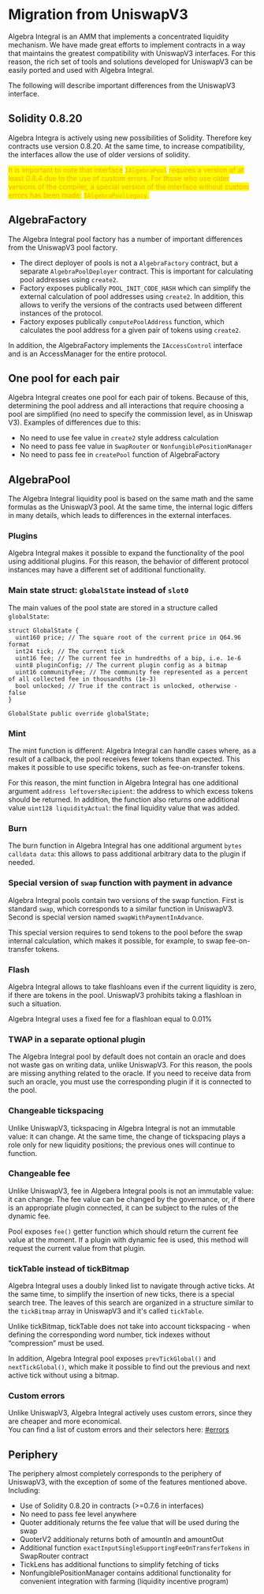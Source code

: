# Migration from UniswapV3

Algebra Integral is an AMM that implements a concentrated liquidity mechanism. We have made great efforts to implement contracts in a way that maintains the greatest compatibility with UniswapV3 interfaces. For this reason, the rich set of tools and solutions developed for UniswapV3 can be easily ported and used with Algebra Integral.

The following will describe important differences from the UniswapV3 interface.

## Solidity 0.8.20

Algebra Integra is actively using new possibilities of Solidity. Therefore key contracts use version 0.8.20. At the same time, to increase compatibility, the interfaces allow the use of older versions of solidity.

<mark style="color:orange;">It is important to note that interface</mark> <mark style="color:orange;"></mark><mark style="color:orange;">`IAlgebraPool`</mark> <mark style="color:orange;"></mark><mark style="color:orange;">requires a version of at least 0.8.4 due to the use of custom errors. For those who use older versions of the compiler, a special version of the interface without custom errors has been made:</mark> <mark style="color:orange;"></mark><mark style="color:orange;">`IAlgebraPoolLegacy`</mark><mark style="color:orange;">.</mark>

## AlgebraFactory

The Algebra Integral pool factory has a number of important differences from the UniswapV3 pool factory.

* The direct deployer of pools is not a `AlgebraFactory` contract, but a separate `AlgebraPoolDeployer` contract. This is important for calculating pool addresses using `create2`.
* Factory exposes publically `POOL_INIT_CODE_HASH` which can simplify the external calculation of pool addresses using `create2`. In addition, this allows to verify the versions of the contracts used between different instances of the protocol.
* Factory exposes publically `computePoolAddress` function, which calculates the pool address for a given pair of tokens using `create2`.

In addition, the AlgebraFactory implements the `IAccessControl` interface and is an AccessManager for the entire protocol.

## One pool for each pair

Algebra Integral creates one pool for each pair of tokens. Because of this, determining the pool address and all interactions that require choosing a pool are simplified (no need to specify the commission level, as in Uniswap V3). Examples of differences due to this:

* No need to use fee value in `create2` style address calculation
* No need to pass fee value in `SwapRouter` or `NonfungiblePositionManager`
* No need to pass fee in `createPool` function of AlgebraFactory

## AlgebraPool

The Algebra Integral liquidity pool is based on the same math and the same formulas as the UniswapV3 pool. At the same time, the internal logic differs in many details, which leads to differences in the external interfaces.

### Plugins

Algebra Integral makes it possible to expand the functionality of the pool using additional plugins. For this reason, the behavior of different protocol instances may have a different set of additional functionality.

### Main state struct: `globalState` instead of `slot0`

The main values of the pool state are stored in a structure called `globalState`:

```solidity
struct GlobalState {
  uint160 price; // The square root of the current price in Q64.96 format
  int24 tick; // The current tick
  uint16 fee; // The current fee in hundredths of a bip, i.e. 1e-6
  uint8 pluginConfig; // The current plugin config as a bitmap
  uint16 communityFee; // The community fee represented as a percent of all collected fee in thousandths (1e-3)
  bool unlocked; // True if the contract is unlocked, otherwise - false
}

GlobalState public override globalState;
```

### Mint

The mint function is different: Algebra Integral can handle cases where, as a result of a callback, the pool receives fewer tokens than expected. This makes it possible to use specific tokens, such as fee-on-transfer tokens.

For this reason, the mint function in Algebra Integral has one additional argument `address leftoversRecipient`: the address to which excess tokens should be returned. In addition, the function also returns one additional value `uint128 liquidityActual`:  the final liquidity value that was added.

### Burn

The burn function in Algebra Integral has one additional argument `bytes calldata data`: this allows to pass additional arbitrary data to the plugin if needed.

### Special version of `swap` function with payment in advance

Algebra Integral pools contain two versions of the swap function. First is standard `swap`, which corresponds to a similar function in UniswapV3. Second is special version named `swapWithPaymentInAdvance`.

This special version requires to send tokens to the pool before the swap internal calculation, which makes it possible, for example, to swap fee-on-transfer tokens.

### Flash

Algebra Integral allows to take flashloans even if the current liquidity is zero, if there are tokens in the pool. UniswapV3 prohibits taking a flashloan in such a situation.

Algebra Integral uses a fixed fee for a flashloan equal to 0.01%

### TWAP in a separate optional plugin

The Algebra Integral pool by default does not contain an oracle and does not waste gas on writing data, unlike UniswapV3. For this reason, the pools are missing anything related to the oracle. If you need to receive data from such an oracle, you must use the corresponding plugin if it is connected to the pool.

### Changeable tickspacing

Unlike UniswapV3, tickspacing in Algebra Integral is not an immutable value: it can change. At the same time, the change of tickspacing plays a role only for new liquidity positions; the previous ones will continue to function.

### Changeable fee

Unlike UniswapV3, fee in Algebera Integral pools is not an immutable value: it can change. The fee value can be changed by the governance, or, if there is an appropriate plugin connected, it can be subject to the rules of the dynamic fee.

Pool exposes `fee()` getter function which should return the current fee value at the moment. If a plugin with dynamic fee is used, this method will request the current value from that plugin.

### tickTable instead of tickBitmap

Algebra Integral uses a doubly linked list to navigate through active ticks. At the same time, to simplify the insertion of new ticks, there is a special search tree. The leaves of this search are organized in a structure similar to the `tickBitmap` array in UniswapV3 and it's called `tickTable`.

Unlike tickBitmap, tickTable does not take into account tickspacing - when defining the corresponding word number, tick indexes without “compression” must be used.

In addition, Algebra Integral pool exposes `prevTickGlobal()` and `nextTickGlobal()`, which make it possible to find out the previous and next active tick without using a bitmap.

### Custom errors

Unlike UniswapV3, Algebra Integral actively uses custom errors, since they are cheaper and more economical.\
You can find a list of custom errors and their selectors here: [#errors](specification-and-description-of-contracts/algebrapool.md#errors "mention")

## Periphery

The periphery almost completely corresponds to the periphery of UniswapV3, with the exception of some of the features mentioned above. Including:

* Use of Solidity 0.8.20 in contracts (>=0.7.6 in interfaces)
* No need to pass fee level anywhere
* Quoter additionaly returns the fee value that will be used during the swap
* QuoterV2 additionaly returns both of amountIn and amountOut
* Additional function `exactInputSingleSupportingFeeOnTransferTokens` in SwapRouter contract
* TickLens has additional functions to simplify fetching of ticks
* NonfungiblePositionManager contains additional functionality for convenient integration with farming (liquidity incentive program)



